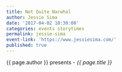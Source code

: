 ```yaml
---
title: Not Quite Narwhal
author: Jessie Sima
date: '2017-04-02 10:30:00'
categories: events storytimes
permalink: jessie-sima
event-link: 'https://www.jessiesima.com/'
published: true
---
```

{{ page.author }} presents - *{{ page.title }}*
